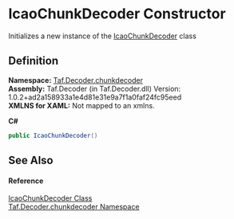 # IcaoChunkDecoder Constructor


Initializes a new instance of the <a href="T_Taf_Decoder_chunkdecoder_IcaoChunkDecoder.md">IcaoChunkDecoder</a> class



## Definition
**Namespace:** <a href="N_Taf_Decoder_chunkdecoder.md">Taf.Decoder.chunkdecoder</a>  
**Assembly:** Taf.Decoder (in Taf.Decoder.dll) Version: 1.0.2+ad2a158933a1e4d81e31e9a7f1a0faf24fc95eed  
**XMLNS for XAML:** Not mapped to an xmlns.

**C#**
``` C#
public IcaoChunkDecoder()
```



## See Also


#### Reference
<a href="T_Taf_Decoder_chunkdecoder_IcaoChunkDecoder.md">IcaoChunkDecoder Class</a>  
<a href="N_Taf_Decoder_chunkdecoder.md">Taf.Decoder.chunkdecoder Namespace</a>  
